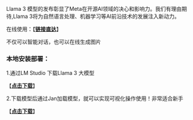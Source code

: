 Llama 3 模型的发布彰显了Meta在开源AI领域的决心和影响力。我们有理由期待,Llama 3将为自然语言处理、机器学习等AI前沿技术的发展注入新动力。

在线使用：【**[链接直达](https://www.meta.ai/)**】

不仅可以智能对话，也可以在线生成图片

### **本地安装部署：**

1.通过LM Studio 下载Llama 3 大模型

【**[点击下载](https://lmstudio.ai/)**】

2.下载模型后通过Jan加载模型，就可以实现可视化操作使用！非常适合新手

【**[点击下载](https://jan.ai/)**】